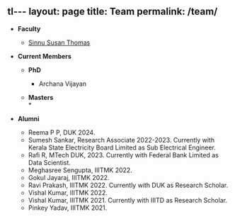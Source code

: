 tl---
layout: page
title: Team
permalink: /team/
---
* **Faculty**
  <br/>
  * [Sinnu Susan Thomas](https://sinnuthomas.github.io/bio/)

* **Current Members**
  <br/>
  * **PhD**
    <br/>
    * Archana Vijayan

  * **Masters**
    <br/>
    * 
    
* **Alumni**
  <br/>
  * Reema P P, DUK 2024.
  * Sumesh Sankar, Research Associate 2022-2023. Currently with Kerala State Electricity Board Limited as Sub Electrical Engineer.
  * Rafi R, MTech DUK, 2023. Currently with Federal Bank Limited as Data Scientist.
  * Meghasree Sengupta, IIITMK 2022.
  * Gokul Jayaraj, IIITMK 2022.
  * Ravi Prakash, IIITMK 2022. Currently with DUK as Research Scholar.
  * Vishal Kumar, IIITMK 2022.
  * Vishal Kumar, IIITMK 2021. Currently with IIITD as Research Scholar.
  * Pinkey Yadav, IIITMK 2021. 
